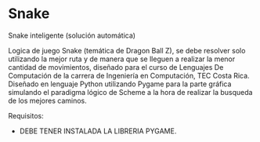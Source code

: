 # Snake
Snake inteligente (solución automática)

Logica de juego Snake (temática de Dragon Ball Z), se debe resolver solo utilizando la mejor ruta y de manera que se lleguen a realizar 
la menor cantidad de movimientos, diseñado para el curso de Lenguajes De Computación de la carrera de Ingeniería en Computación, TEC Costa Rica. 
Diseñado en lenguaje Python utilizando Pygame para la parte gráfica simulando el paradigma lógico de Scheme a la hora de realizar la busqueda de los mejores caminos. 

Requisitos:

- DEBE TENER INSTALADA LA LIBRERIA PYGAME.
